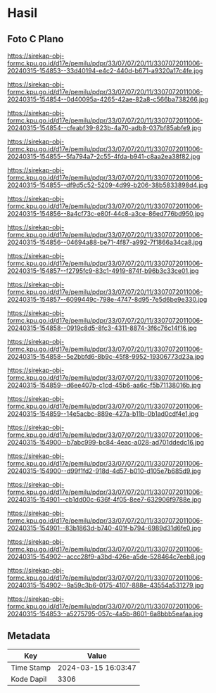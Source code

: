 # Hasil

## Foto C Plano

https://sirekap-obj-formc.kpu.go.id/d17e/pemilu/pdpr/33/07/07/20/11/3307072011006-20240315-154853--33d40194-e4c2-440d-b671-a9320a17c4fe.jpg

https://sirekap-obj-formc.kpu.go.id/d17e/pemilu/pdpr/33/07/07/20/11/3307072011006-20240315-154854--0d40095a-4265-42ae-82a8-c566ba738266.jpg

https://sirekap-obj-formc.kpu.go.id/d17e/pemilu/pdpr/33/07/07/20/11/3307072011006-20240315-154854--cfeabf39-823b-4a70-adb8-037bf85abfe9.jpg

https://sirekap-obj-formc.kpu.go.id/d17e/pemilu/pdpr/33/07/07/20/11/3307072011006-20240315-154855--5fa794a7-2c55-4fda-b941-c8aa2ea38f82.jpg

https://sirekap-obj-formc.kpu.go.id/d17e/pemilu/pdpr/33/07/07/20/11/3307072011006-20240315-154855--df9d5c52-5209-4d99-b206-38b5833898d4.jpg

https://sirekap-obj-formc.kpu.go.id/d17e/pemilu/pdpr/33/07/07/20/11/3307072011006-20240315-154856--8a4cf73c-e80f-44c8-a3ce-86ed776bd950.jpg

https://sirekap-obj-formc.kpu.go.id/d17e/pemilu/pdpr/33/07/07/20/11/3307072011006-20240315-154856--04694a88-be71-4f87-a992-7f1866a34ca8.jpg

https://sirekap-obj-formc.kpu.go.id/d17e/pemilu/pdpr/33/07/07/20/11/3307072011006-20240315-154857--f2795fc9-83c1-4919-874f-b96b3c33ce01.jpg

https://sirekap-obj-formc.kpu.go.id/d17e/pemilu/pdpr/33/07/07/20/11/3307072011006-20240315-154857--6099449c-798e-4747-8d95-7e5d6be9e330.jpg

https://sirekap-obj-formc.kpu.go.id/d17e/pemilu/pdpr/33/07/07/20/11/3307072011006-20240315-154858--0919c8d5-8fc3-4311-8874-3f6c76c14f16.jpg

https://sirekap-obj-formc.kpu.go.id/d17e/pemilu/pdpr/33/07/07/20/11/3307072011006-20240315-154858--5e2bbfd6-8b9c-45f8-9952-19306773d23a.jpg

https://sirekap-obj-formc.kpu.go.id/d17e/pemilu/pdpr/33/07/07/20/11/3307072011006-20240315-154859--d6ee407b-c1cd-45b6-aa6c-f5b71138016b.jpg

https://sirekap-obj-formc.kpu.go.id/d17e/pemilu/pdpr/33/07/07/20/11/3307072011006-20240315-154859--14e5acbc-889e-427a-b11b-0b1ad0cdf4e1.jpg

https://sirekap-obj-formc.kpu.go.id/d17e/pemilu/pdpr/33/07/07/20/11/3307072011006-20240315-154900--b7abc999-bc84-4eac-a028-ad701ddedc16.jpg

https://sirekap-obj-formc.kpu.go.id/d17e/pemilu/pdpr/33/07/07/20/11/3307072011006-20240315-154900--d99f1fd2-918d-4d57-b010-d105e7b685d9.jpg

https://sirekap-obj-formc.kpu.go.id/d17e/pemilu/pdpr/33/07/07/20/11/3307072011006-20240315-154901--cb1dd00c-636f-4f05-8ee7-632906f9788e.jpg

https://sirekap-obj-formc.kpu.go.id/d17e/pemilu/pdpr/33/07/07/20/11/3307072011006-20240315-154901--83b1863d-b740-401f-b794-6989d31d6fe0.jpg

https://sirekap-obj-formc.kpu.go.id/d17e/pemilu/pdpr/33/07/07/20/11/3307072011006-20240315-154902--accc28f9-a3bd-426e-a5de-528464c7eeb8.jpg

https://sirekap-obj-formc.kpu.go.id/d17e/pemilu/pdpr/33/07/07/20/11/3307072011006-20240315-154902--9a59c3b6-0175-4107-888e-43554a531279.jpg

https://sirekap-obj-formc.kpu.go.id/d17e/pemilu/pdpr/33/07/07/20/11/3307072011006-20240315-154853--a5275795-057c-4a5b-8601-6a8bbb5eafaa.jpg


## Metadata

| Key        | Value               |
| ---------- | ------------------- |
| Time Stamp | 2024-03-15 16:03:47 |
| Kode Dapil | 3306                |



